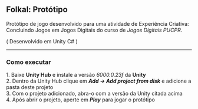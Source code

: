 <h2>Folkal: Protótipo</h2>
<p>Protótipo de jogo desenvolvido para uma atividade de Experiência Criativa: Concluindo Jogos em Jogos Digitais do curso de <i>Jogos Digitais PUCPR</i>.</p>
<p>( Desenvolvido em Unity C# )</p>
<hr>

<h3>Como executar</h3>
<p>
  1. Baixe <b>Unity Hub</b> e instale a versão <i>6000.0.23f</i> da <b>Unity</b> <br>
  2. Dentro da Unity Hub clique em <i><b>Add -> Add project from disk</b></i> e adicione a pasta deste projeto <br>
  3. Com o projeto adicionado, abra-o com a versão da Unity citada acima <br>
  4. Após abrir o projeto, aperte em <i><b>Play</b></i> para jogar o protótipo
<p>

